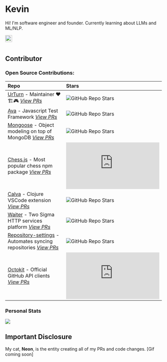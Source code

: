 # Kevin
Hi! I'm software engineer and founder. Currently learning about LLMs and ML/NLP.

<a href="https://www.linkedin.com/in/distributed/">
  <img align="left" alt="Kevo1ution's LinkedIN" width="22px" src="https://content.linkedin.com/content/dam/me/business/en-us/amp/brand-site/v2/bg/LI-Bug.svg.original.svg" />
</a>
<br></br>

## Contributor

### Open Source Contributions:
| Repo | Stars |
|:---	|:---	|
| [UrTurn](https://github.com/turnbasedgames) - Maintainer ❤️🏗️🎮 [_View PRs_](https://github.com/turnbasedgames/urturn/pulls?q=is%3Apr+author%3Akevo1ution+is%3Aclosed) | ![GitHub Repo Stars](https://img.shields.io/github/stars/turnbasedgames?style=social) |
| [Ava](https://github.com/avajs/ava) - Javascript Test Framework [_View PRs_](https://github.com/avajs/ava/pulls?q=is%3Apr+author%3Akevo1ution+is%3Aclosed) | ![GitHub Repo Stars](https://img.shields.io/github/stars/avajs/ava?style=social) |
| [Mongoose](https://github.com/Automattic/mongoose) - Object modeling on top of MongoDB [_View PRs_](https://github.com/Automattic/mongoose/pulls?q=is%3Apr+is%3Aclosed+author%3Akevo1ution) | ![GitHub Repo Stars](https://img.shields.io/github/stars/Automattic/mongoose?style=social) |
| [Chess.js](https://github.com/jhlywa/chess.js) - Most popular chess npm package [_View PRs_](https://github.com/jhlywa/chess.js/pulls?q=is%3Apr+is%3Aclosed+author%3Akevo1ution) | ![GitHub Repo Stars](https://img.shields.io/github/stars/jhlywa/chess.js?style=social) |
| [Calva](https://github.com/BetterThanTomorrow/calva) - Clojure VSCode extension [_View PRs_](https://github.com/BetterThanTomorrow/calva/pulls?q=is%3Apr+author%3Akevo1ution+is%3Aclosed) | ![GitHub Repo Stars](https://img.shields.io/github/stars/BetterThanTomorrow/calva?style=social) |
| [Waiter](https://github.com/twosigma/waiter) - Two Sigma HTTP services platform [_View PRs_](https://github.com/twosigma/waiter/pulls?q=is%3Apr+author%3Akevo1ution+is%3Aclosed) | ![GitHub Repo Stars](https://img.shields.io/github/stars/twosigma/waiter?style=social) |
| [Repository-settings](https://github.com/repository-settings/app) - Automates syncing repositories [_View PRs_](https://github.com/repository-settings/app/pulls?q=is%3Apr+is%3Aclosed+author%3Akevo1ution) | ![GitHub Repo Stars](https://img.shields.io/github/stars/repository-settings/app?style=social) |
| [Octokit](https://github.com/octokit/endpoint.js) - Official GitHub API clients [_View PRs_](https://github.com/octokit/endpoint.js/pulls?q=is%3Apr+is%3Aclosed+author%3Akevo1ution) | ![GitHub Repo Stars](https://img.shields.io/github/stars/octokit/endpoint.js?style=social) |

### Personal Stats
![](https://github-readme-stats.vercel.app/api?username=kevo1ution&count_private=true&show_icons=true&theme=dark)

## Important Disclosure

My cat, **Neon**, is the entity creating all of my PRs and code changes.
[Gif coming soon]
